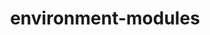 ---
title: "environment-modules"
layout: cache
categories: [package, develop-2024-12-15]
meta: {"versions": ["5.5.0"], "compilers": ["gcc@=11.4.0"], "oss": ["ubuntu22.04"], "platforms": ["linux"], "targets": ["x86_64_v3"], "stacks": ["root", "tutorial"], "num_specs": 1, "num_specs_by_stack": {"tutorial": 1, "root": 1}}
spec_details: [{"hash": "5hii4z3h5tnl73ixtzttgoeyzxbo2e7a", "compiler": "gcc@=11.4.0", "versions": ["5.5.0"], "os": "ubuntu22.04", "platform": "linux", "target": "x86_64_v3", "variants": ["+X", "build_system=generic"], "stacks": ["tutorial", "root"], "size": "-", "tarball": "https://binaries.spack.io/develop-2024-12-15/build_cache/linux-ubuntu22.04-x86_64_v3/gcc-11.4.0/environment-modules-5.5.0/linux-ubuntu22.04-x86_64_v3-gcc-11.4.0-environment-modules-5.5.0-5hii4z3h5tnl73ixtzttgoeyzxbo2e7a.spack"}]
---